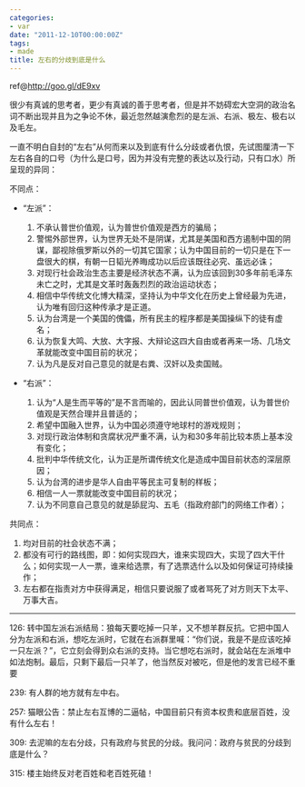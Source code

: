 ```yaml
---
categories:
- var
date: "2011-12-10T00:00:00Z"
tags:
- made
title: 左右的分歧到底是什么
---
```


ref@http://goo.gl/dE9xv

很少有真诚的思考者，更少有真诚的善于思考者，但是并不妨碍宏大空洞的政治名词不断出现并且为之争论不休，最近忽然越演愈烈的是左派、右派、极左、极右以及毛左。

一直不明白自封的“左右”从何而来以及到底有什么分歧或者仇恨，先试图厘清一下左右各自的口号（为什么是口号，因为并没有完整的表达以及行动，只有口水）所呈现的异同：

不同点：

- “左派”：
  1. 不承认普世价值观，认为普世价值观是西方的骗局；
  2. 警惕外部世界，认为世界无处不是阴谋，尤其是美国和西方遏制中国的阴谋，鄙视除俄罗斯以外的一切其它国家；认为中国目前的一切只是在下一盘很大的棋，有朝一日韬光养晦成功以后应该既往必究、虽远必诛；
  3. 对现行社会政治生态主要是经济状态不满，认为应该回到30多年前毛泽东未亡之时，尤其是文革时轰轰烈烈的政治运动状态；
  4. 相信中华传统文化博大精深，坚持认为中华文化在历史上曾经最为先进，认为唯有回归这种传承才是正道。
  5. 认为台湾是一个美国的傀儡，所有民主的程序都是美国操纵下的徒有虚名；
  6. 认为恢复大鸣、大放、大字报、大辩论这四大自由或者再来一场、几场文革就能改变中国目前的状况；
  7. 认为凡是反对自己意见的就是右粪、汉奸以及卖国贼。

- “右派”：
  1. 认为“人是生而平等的”是不言而喻的，因此认同普世价值观，认为普世价值观是天然合理并且普适的；
  2. 希望中国融入世界，认为中国必须遵守地球村的游戏规则；
  3. 对现行政治体制和贪腐状况严重不满，认为和30多年前比较本质上基本没有变化；
  4. 批判中华传统文化，认为正是所谓传统文化是造成中国目前状态的深层原因；
  5. 认为台湾的进步是华人自由平等民主可复制的样板；
  6. 相信一人一票就能改变中国目前的状况；
  7. 认为不同意自己意见的就是舔屁沟、五毛（指政府部门的网络工作者）；

共同点：

  1. 均对目前的社会状态不满；
  2. 都没有可行的路线图，即：如何实现四大，谁来实现四大，实现了四大干什么；如何实现一人一票，谁来给选票，有了选票选什么以及如何保证可持续操作；
  3. 左右都在指责对方中获得满足，相信只要说服了或者骂死了对方则天下太平、万事大吉。

----

126: 转中国左派右派结局：狼每天要吃掉一只羊，又不想羊群反抗。它把中国人分为左派和右派，想吃左派时，它就在右派群里喊：“你们说，我是不是应该吃掉一只左派？”，它立刻会得到众右派的支持。当它想吃右派时，就会站在左派堆中如法炮制。最后，只剩下最后一只羊了，他当然反对被吃，但是他的发言已经不重要

239: 有人群的地方就有左中右。

257: 猫眼公告：禁止左右互博的二逼帖，中国目前只有资本权贵和底层百姓，没有什么左右！

309: 去泥嘛的左右分歧，只有政府与贫民的分歧。我问问：政府与贫民的分歧到底是什么？

315: 楼主始终反对老百姓和老百姓死磕！
